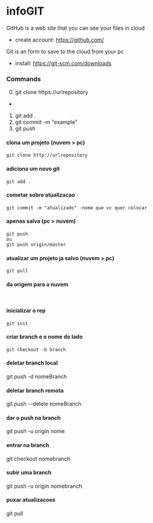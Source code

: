 # infoGIT

GitHub is a web site that you can see your files in cloud                                                                                                                       
- create account: https://github.com/                                                                                                                                           
 
Git is an form to save to the cloud from your pc                                                                                                                                 
- install: https://git-scm.com/downloads
                                                                                                                                                                                 
### Commands
0. git clone https://urlrepository
-
1. git add .
2. git commit -m "example"
3. git push

#### clona um projeto (nuvem > pc)
```
git clone http://urlrepository
```
#### adiciona um novo git
```
git add .
```
#### cometar sobre atualizacao
```
git commit -m "atualizado" -nome que vc quer colocar
```
#### apenas salva (pc > nuvem)
```
git push 
ou
git push origin/master
```
#### atualizar um projeto ja salvo (nuvem > pc)
```
git pull
```
#### da origem para a nuvem
```
      
```



#### inicializar o rep
```
git init
```
#### criar branch e o nome do lado
```
git checkout -b branch        
```

#### deletar branch local
git push -d nomeBranch

#### deletar branch remota
git push --delete nomeBranch

#### dar o push na branch
git push -u origin nome

#### entrar na branch 
git checkout nomebranch

#### subir uma branch
git push -u origin nomebranch

#### puxar atualizacoes
git pull
